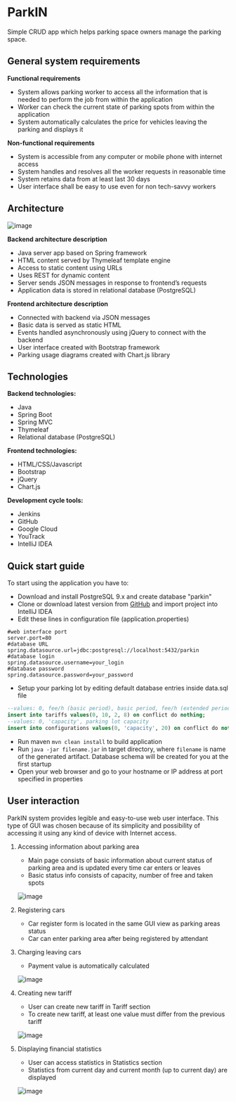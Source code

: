 # ParkIN

Simple CRUD app which helps parking space owners manage the parking space.


## General system requirements
**Functional requirements**
* System allows parking worker to access all the information that is needed to perform the job from within the application
* Worker can check the current state of parking spots from within the application
* System automatically calculates the price for vehicles leaving the parking and displays it

**Non-functional requirements**
* System is accessible from any computer or mobile phone with internet access
* System handles and resolves all the worker requests in reasonable time
* System retains data from at least last 30 days
* User interface shall be easy to use even for non tech-savvy workers

## Architecture
![image](https://i.imgur.com/UVcFJKr.png)

**Backend architecture description**
* Java server app based on Spring framework
* HTML content served by Thymeleaf template engine
* Access to static content using URLs
* Uses REST for dynamic content
* Server sends JSON messages in response to frontend’s requests
* Application data is stored in relational database (PostgreSQL)

**Frontend architecture description**
* Connected with backend via JSON messages
* Basic data is served as static HTML
* Events handled asynchronously using jQuery to connect with the backend
* User interface created with Bootstrap framework
* Parking usage diagrams created with Chart.js library

## Technologies
**Backend technologies:**
* Java
* Spring Boot
* Spring MVC
* Thymeleaf
* Relational database (PostgreSQL)

**Frontend technologies:**
* HTML/CSS/Javascript
* Bootstrap
* jQuery
* Chart.js

**Development cycle tools:**
* Jenkins
* GitHub
* Google Cloud
* YouTrack
* IntelliJ IDEA

## Quick start guide
To start using the application you have to:
* Download and install PostgreSQL 9.x and create database "parkin"
* Clone or download latest version from [GitHub](https://github.com/Jantoni1/ParkIN) and import project into IntelliJ IDEA
* Edit these lines in configuration file (application.properties)
```properties
#web interface port
server.port=80
#database URL
spring.datasource.url=jdbc:postgresql://localhost:5432/parkin
#database login
spring.datasource.username=your_login
#database password
spring.datasource.password=your_password
```
* Setup your parking lot by editing default database entries inside data.sql file
```sql
--values: 0, fee/h (basic period), basic period, fee/h (extended period)
insert into tariffs values(0, 10, 2, 8) on conflict do nothing;
--values: 0, 'capacity', parking lot capacity
insert into configurations values(0, 'capacity', 20) on conflict do nothing
```
* Run maven `mvn clean install` to build application
* Run `java -jar filename.jar` in target directory, where `filename` is name of the generated artifact. Database schema will be created for you at the first startup
* Open your web browser and go to your hostname or IP address at port specified in properties

## User interaction
ParkIN system provides legible and easy-to-use web user interface. This type of GUI was chosen because of its simplicity and possibility of accessing it using any kind of device with Internet access.

1. Accessing information about parking area
    * Main page consists of basic information about current status of parking area and is updated every time car enters or leaves
    * Basic status info consists of capacity, number of free and taken spots
    
    ![image](https://i.imgur.com/B27reo5.png)

2. Registering cars
    * Car register form is located in the same GUI view as parking areas status
    * Car can enter parking area after being registered by attendant
    
3. Charging leaving cars
    * Payment value is automatically calculated
    
    ![image](https://i.imgur.com/lfrdfpG.png)
    
4. Creating new tariff
    * User can create new tariff in Tariff section
    * To create new tariff, at least one value must differ from the previous tariff
    
    ![image](https://i.imgur.com/4CsO8NG.png)
    
5. Displaying financial statistics
    * User can access statistics in Statistics section
    * Statistics from current day and current month (up to current day) are displayed
    
    ![image](https://i.imgur.com/w28ME41.png)
